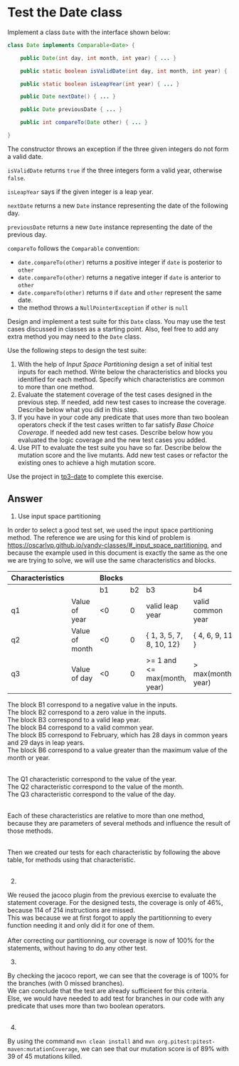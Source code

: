 # Test the Date class

Implement a class `Date` with the interface shown below:

```java
class Date implements Comparable<Date> {

    public Date(int day, int month, int year) { ... }

    public static boolean isValidDate(int day, int month, int year) { ... }

    public static boolean isLeapYear(int year) { ... }

    public Date nextDate() { ... }

    public Date previousDate { ... }

    public int compareTo(Date other) { ... }

}
```

The constructor throws an exception if the three given integers do not form a valid date.

`isValidDate` returns `true` if the three integers form a valid year, otherwise `false`.

`isLeapYear` says if the given integer is a leap year.

`nextDate` returns a new `Date` instance representing the date of the following day.

`previousDate` returns a new `Date` instance representing the date of the previous day.

`compareTo` follows the `Comparable` convention:

* `date.compareTo(other)` returns a positive integer if `date` is posterior to `other`
* `date.compareTo(other)` returns a negative integer if `date` is anterior to `other`
* `date.compareTo(other)` returns `0` if `date` and `other` represent the same date.
* the method throws a `NullPointerException` if `other` is `null` 

Design and implement a test suite for this `Date` class.
You may use the test cases discussed in classes as a starting point. 
Also, feel free to add any extra method you may need to the `Date` class.


Use the following steps to design the test suite:

1. With the help of *Input Space Partitioning* design a set of initial test inputs for each method. Write below the characteristics and blocks you identified for each method. Specify which characteristics are common to more than one method.
2. Evaluate the statement coverage of the test cases designed in the previous step. If needed, add new test cases to increase the coverage. Describe below what you did in this step.
3. If you have in your code any predicate that uses more than two boolean operators check if the test cases written to far satisfy *Base Choice Coverage*. If needed add new test cases. Describe below how you evaluated the logic coverage and the new test cases you added.
4. Use PIT to evaluate the test suite you have so far. Describe below the mutation score and the live mutants. Add new test cases or refactor the existing ones to achieve a high mutation score.

Use the project in [tp3-date](../code/tp3-date) to complete this exercise.

## Answer


1. Use input space partitioning

In order to select a good test set, we used the input space partitioning method.
The reference we are using for this kind of problem is https://oscarlvp.github.io/vandv-classes/#_input_space_partitioning, and because the example used in this document is exactly the same as the one we are trying to solve, we will use the same characteristics and blocks.

|Characteristics    |   |Blocks |       |       |       |       |       |
|-------------------|:--|:------|:------|:------|:------|:------|:------|
|                   |   |b1     |b2     |b3     |b4     |b5     |b6     |
|q1                 | Value of year |  <0   |  0   |  valid leap year   |valid common year | NA | NA
|q2                 | Value of month |  <0   |  0   |  { 1, 3, 5, 7, 8, 10, 12}   |{ 4, 6, 9, 11 } | 2 | > 12
|q3                 | Value of day |  <0   |  0   |  >= 1 and <= max(month, year)   |> max(month, year) | NA | NA

The block B1 correspond to a negative value in the inputs. </br>
The block B2 correspond to a zero value in the inputs. </br>
The block B3 correspond to a valid leap year. </br>
The block B4 correspond to a valid common year. </br>
The block B5 correspond to February, which has 28 days in common years and 29 days in leap years. </br>
The block B6 correspond to a value greater than the maximum value of the month or year. </br>
 </br>

The Q1 characteristic correspond to the value of the year. </br>
The Q2 characteristic correspond to the value of the month. </br>
The Q3 characteristic correspond to the value of the day. </br>
 </br>

Each of these characteristics are relative to more than one method, because they are parameters of several methods and influence the result of those methods. </br>
 </br>

Then we created our tests for each characteristic by following the above table, for methods using that characteristic. </br>
 </br> 

2.
We reused the jacoco plugin from the previous exercise to evaluate the statement coverage.
For the designed tests, the coverage is only of 46%, because 114 of 214 instructions are missed. </br>
This was because we at first forgot to apply the partitionning to every function needing it and only did it for one of them. </br>
 </br>
 After correcting our partitionning, our coverage is now of 100% for the statements, without having to do any other test. </br>

 3.
 By checking the jacoco report, we can see that the coverage is of 100% for the branches (with 0 missed branches). </br>
 We can conclude that the test are already sufficieent for this criteria. </br>
Else, we would have needed to add test for branches in our code with any predicate that uses more than two boolean operators. </br>
 </br>

 4.
 By using the command `mvn clean install` and `mvn org.pitest:pitest-maven:mutationCoverage`, we can see that our mutation score is of 89% with 39 of 45 mutations killed. </br>
